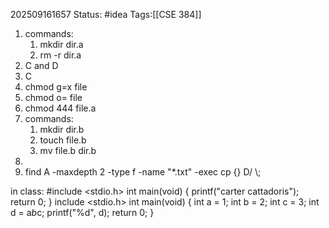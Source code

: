 202509161657
Status: #idea
Tags:[[CSE 384]]

1. commands:
	1. mkdir dir.a
	2. rm -r dir.a
2.  C and D
3. C
4. chmod g=x file
5. chmod o=  file
6. chmod 444 file.a
7. commands:
	1. mkdir dir.b
	2. touch file.b
	3. mv file.b dir.b
8. 
9. find A -maxdepth 2 -type f -name "\*.txt" -exec cp {} D/ \\;


in class:
 #include <stdio.h>
int main(void) {
  printf("carter cattadoris");
  return 0;
}
include <stdio.h>
int main(void) {
  int a = 1;
  int b = 2;
  int c = 3;
  int d = a*b*c;
  printf("%d", d);
  return 0;
}




